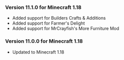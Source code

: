 ### Version 11.1.0 for Minecraft 1.18

- Added support for Builders Crafts & Additions
- Added support for Farmer's Delight
- Added support for MrCrayfish's More Furniture Mod

### Version 11.0.0 for Minecraft 1.18

- Updated to Minecraft 1.18